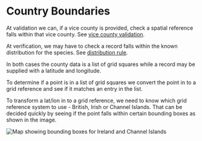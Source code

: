# Country Boundaries

At validation we can, if a vice county is provided, check a spatial reference
falls within that vice county. See [vice county validation](valid_vc.md).

At verification, we may have to check a record falls within the known
distribution for the species. See [distribution rule](rules/without_polygon.md).

In both cases the county data is a list of grid squares while a record may be
supplied with a latitude and longitude.

To determine if a point is in a list of grid squares we convert the point in to
a grid reference and see if it matches an entry in the list.

To transform a lat/lon in to a grid reference, we need to know which grid 
reference system to use - British, Irish or Channel Islands. That can be decided
quickly by seeing if the point falls within certain bounding boxes as shown 
in the image.

![Map showing bounding boxes for Ireland and Channel Islands](assets/country_bboxes.png)

